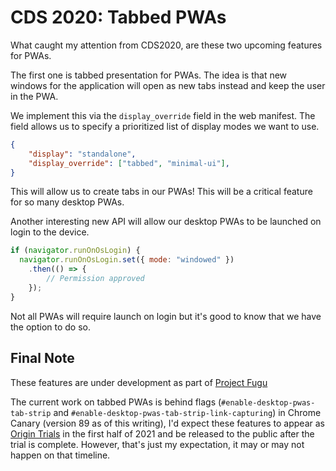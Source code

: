 # CDS 2020: Tabbed PWAs

What caught my attention from CDS2020, are these two upcoming features for PWAs.

The first one is tabbed presentation for PWAs. The idea is that new windows for the application will open as new tabs instead and keep the user in the PWA.

We implement this via the  `display_override` field in the web manifest. The field allows us to specify a prioritized list of display modes we want to use.

```json
{
    "display": "standalone",
    "display_override": ["tabbed", "minimal-ui"],
}
```

This will allow us to create tabs in our PWAs! This will be a critical feature for so many desktop PWAs.

Another interesting new API will allow our desktop PWAs to be launched on login to the device.

```js
if (navigator.runOnOsLogin) {
  navigator.runOnOsLogin.set({ mode: "windowed" })
    .then(() => {
        // Permission approved
    });
}
```

Not all PWAs will require launch on login but it's good to know that we have the option to do so.

## Final Note

These features are under development as part of [Project Fugu](https://medium.com/swlh/what-is-project-fugu-googles-initiative-to-unlock-all-native-device-features-for-the-web-892fafa726f9)

The current work on tabbed PWAs is behind flags (`#enable-desktop-pwas-tab-strip` and `#enable-desktop-pwas-tab-strip-link-capturing`) in Chrome Canary (version 89 as of this writing), I'd expect these features to appear as [Origin Trials](https://web.dev/origin-trials/) in the first half of 2021 and be released to the public after the trial is complete. However, that's just my expectation, it may or may not happen on that timeline.
